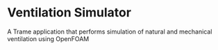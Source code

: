 # Ventilation Simulator
A Trame application that performs simulation of natural and mechanical ventilation using OpenFOAM
